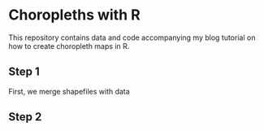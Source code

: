 Choropleths with R
==================

This repository contains data and code accompanying my blog tutorial on how to create choropleth maps in R.

Step 1
-------

First, we merge shapefiles with data

Step 2
-------